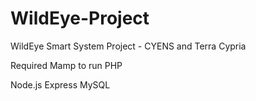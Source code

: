 # WildEye-Project
WildEye Smart System Project - CYENS and Terra Cypria


Required
Mamp to run PHP

Node.js
Express
MySQL
